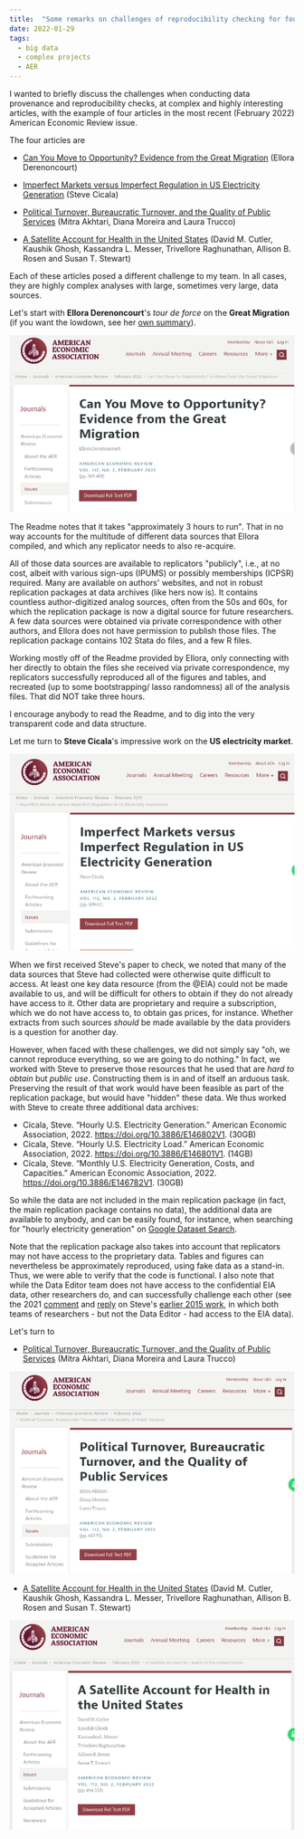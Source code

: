 ```yaml
---
title:  "Some remarks on challenges of reproducibility checking for four recent AER articles"
date: 2022-01-29
tags:
  - big data
  - complex projects
  - AER
---
```


I wanted to briefly discuss the challenges when conducting data provenance and reproducibility checks, at complex and highly interesting articles, with the example of four articles in the most recent (February 2022) American Economic Review issue.

<!-- more -->

The four articles are

- [Can You Move to Opportunity? Evidence from the Great Migration](https://doi.org/10.1257/aer.20200002) (Ellora Derenoncourt)

- [Imperfect Markets versus Imperfect Regulation in US Electricity Generation](https://doi.org/10.1257/aer.20172034) (Steve Cicala)

- [Political Turnover, Bureaucratic Turnover, and the Quality of Public Services](https://doi.org/10.1257/aer.20171867) (Mitra Akhtari, Diana Moreira and Laura Trucco)

- [A Satellite Account for Health in the United States](https://doi.org/10.1257/aer.20201480) (David M. Cutler, Kaushik Ghosh, Kassandra L. Messer, Trivellore Raghunathan, Allison B. Rosen and Susan T. Stewart)


Each of these articles posed a different challenge to my team. In all cases, they are highly complex analyses with large, sometimes very large, data sources.

Let's start with **Ellora Derenoncourt**'s *tour de force*  on the **Great Migration** (if you want the lowdown, see her [own summary](https://twitter.com/EDerenoncourt/status/1487094842350088192)). 

![Great Migration paper](/images/aer-112-2-2.png)

The Readme notes that it takes "approximately 3 hours to run". That in no way accounts for the multitude of different data sources that Ellora compiled, and which any replicator needs to also re-acquire. 

All of those data sources are available to replicators "publicly", i.e., at no cost, albeit with various sign-ups (IPUMS) or possibly memberships (ICPSR) required. Many are available on authors' websites, and not in robust replication packages at data archives (like hers now is). It contains countless author-digitized analog sources, often from the 50s and 60s, for which the replication package is now a digital source for future researchers. A few data sources were obtained via private correspondence with other authors, and Ellora does not have permission to publish those files. The replication package contains 102 Stata do files, and a few R files.

Working mostly off of the Readme provided by Ellora, only connecting with her directly to obtain the files she received via private correspondence, my replicators successfully reproduced all of the figures and tables, and recreated (up to some bootstrapping/ lasso randomness) all of the analysis files. That did NOT take three hours. 

I encourage anybody to read the Readme, and to dig into the very transparent code and data structure. 

Let me turn to **Steve Cicala**'s impressive work on the **US electricity market**. 

![Electricity markets paper](/images/aer-112-2-3.png)

When we first received Steve's paper to check, we noted that many of the data sources that Steve had collected were otherwise quite difficult to access. At least one key data resource (from the @EIA) could not be made available to us, and will be difficult for others to obtain if they do not already have access to it. Other data are proprietary and require a subscription, which we do not have access to, to obtain gas prices, for instance. Whether extracts from such sources *should* be made available by the data providers is a question for another day. 

However, when faced with these challenges, we did not simply say "oh, we cannot reproduce everything, so we are going to do nothing." In fact, we worked with Steve to preserve those resources that he used that are *hard to obtain* but *public use*. Constructing them is in and of itself an arduous task. Preserving the result of that work would have been feasible as part of the replication package, but would have "hidden" these data. We thus worked with Steve to create three additional data archives:

- Cicala, Steve. “Hourly U.S. Electricity Generation.” American Economic Association, 2022. https://doi.org/10.3886/E146802V1. (30GB)
- Cicala, Steve. “Hourly U.S. Electricity Load.” American Economic Association, 2022. https://doi.org/10.3886/E146801V1. (14GB)
- Cicala, Steve. “Monthly U.S. Electricity Generation, Costs, and Capacities.” American Economic Association, 2022. https://doi.org/10.3886/E146782V1. (30GB)

So while the data are not included in the main replication package (in fact, the main replication package contains no data), the additional data are available to anybody, and can be easily found, for instance, when searching for "hourly electricity generation" on [Google Dataset Search](https://datasetsearch.research.google.com/). 

Note that the replication package also takes into account that replicators may not have access to the proprietary data. Tables and figures can nevertheless be approximately reproduced, using fake data as a stand-in. Thus, we were able to verify that the code is functional. I also note that while the Data Editor team does not have access to the confidential EIA data, other researchers do, and can successfully challenge each other (see the 2021 [comment](https://doi.org/10.1257/aer.20200679) and [reply](https://doi.org/10.1257/aer.20201872) on Steve's [earlier 2015 work](https://doi.org/10.1257/aer.20131377), in which both teams of researchers - but not the Data Editor - had access to the EIA data).

Let's turn to 

- [Political Turnover, Bureaucratic Turnover, and the Quality of Public Services](https://doi.org/10.1257/aer.20171867) (Mitra Akhtari, Diana Moreira and Laura Trucco)

![Bureaucratic turnover](/images/aer-112-2-4.png)

- [A Satellite Account for Health in the United States](https://doi.org/10.1257/aer.20201480) (David M. Cutler, Kaushik Ghosh, Kassandra L. Messer, Trivellore Raghunathan, Allison B. Rosen and Susan T. Stewart)

![Health Satellite Account](/images/aer-112-2-5.png)